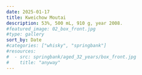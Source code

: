 ```yaml
---
date: 2025-01-17
title: Kweichow Moutai
description: 53%, 500 mL, 910 g, year 2008.
#featured_image: 02_box_front.jpg
#type: gallery
sort_by: Date
#categories: ["whisky", "springbank"]
#resources:
#  - src: springbank/aged_32_years/box_front.jpg
#    title: "anyway"
---
```

